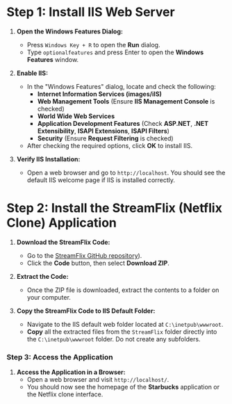 # Step 1: Install IIS Web Server

1. **Open the Windows Features Dialog:**

   - Press `Windows Key + R` to open the **Run** dialog.
   - Type `optionalfeatures` and press Enter to open the **Windows Features** window.

2. **Enable IIS:**

   - In the "Windows Features" dialog, locate and check the following:
     - **Internet Information Services (images/iIS)**
     - **Web Management Tools** (Ensure **IIS Management Console** is checked)
     - **World Wide Web Services**
     - **Application Development Features** (Check **ASP.NET**, **.NET Extensibility**, **ISAPI Extensions**, **ISAPI Filters**)
     - **Security** (Ensure **Request Filtering** is checked)
   - After checking the required options, click **OK** to install IIS.

3. **Verify IIS Installation:**

   - Open a web browser and go to `http://localhost`. You should see the default IIS welcome page if IIS is installed correctly.
# Step 2: Install the StreamFlix (Netflix Clone) Application

1. **Download the StreamFlix Code:**

   - Go to the [StreamFlix GitHub repository](https://github.com/CloudTechHacks/Starbucks-clone.git)).
   - Click the **Code** button, then select **Download ZIP**.
2. **Extract the Code:**

   - Once the ZIP file is downloaded, extract the contents to a folder on your computer.
3. **Copy the StreamFlix Code to IIS Default Folder:**
   - Navigate to the IIS default web folder located at `C:\inetpub\wwwroot`.
   - **Copy** all the extracted files from the `StreamFlix` folder directly into the `C:\inetpub\wwwroot` folder. Do not create any subfolders.

### Step 3: Access the Application

1. **Access the Application in a Browser:**
   - Open a web browser and visit `http://localhost/`.
   - You should now see the homepage of the **Starbucks** application or the Netflix clone interface.
